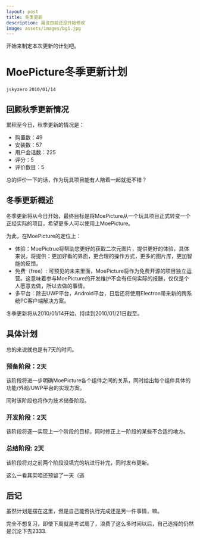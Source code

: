 ```yaml
---
layout: post
title: 冬季更新
description: 虽说目前还没开始修改
image: assets/images/bg1.jpg
---
```


开始来制定本次更新的计划吧。

# MoePicture冬季更新计划
`jskyzero` `2010/01/14`

## 回顾秋季更新情况

累积至今日，秋季更新的情况是：

+ 购置数：49
+ 安装数：57
+ 用户会话数：225
+ 评分：5
+ 评价数目：5

总的评价一下的话，作为玩具项目能有人陪着一起就挺不错？

## 冬季更新概述

冬季更新将从今日开始，最终目标是将MoePicture从一个玩具项目正式转变一个正经实际的项目，希望更多人可以使用上MoePicture。

为此，在MoePicture的定位上：
+ 体验：MoePictrue将帮助您更好的获取二次元图片，提供更好的体验，具体来说，将提供：更加好看的界面，更合理的操作方式，更多的图片库，更加智能的反馈。
+ 免费（free）: 可预见的未来里面，MoePicture将作为免费开源的项目独立运营。这意味着参与MoePicture的开发维护不会有任何实际的报酬，仅仅是个人愿意去做，所以去做的事情。
+ 多平台：除去UWP平台，Android平台，日后还将使用Electron带来新的跨系统PC客户端解决方案。

冬季更新将从2010/01/14开始，持续到2010/01/21日截至。

## 具体计划

总的来说就也是有7天的时间。

### 预备阶段：2天

该阶段将进一步明确MoePicture各个组件之间的关系，同时给出每个组件具体的功能/外观/UWP平台的实现方案。

同时该阶段也将作为技术储备阶段。

### 开发阶段：2天

该阶段将逐一实现上一个阶段的目标，同时修正上一阶段的某些不合适的地方。

### 总结阶段: 2天

该阶段将对之前两个阶段没填完的坑进行补完，同时发布更新。

这么一看其实咱还预留了一天（逃


## 后记

虽然计划是摆在这里，但是自己能否执行完成还是另一件事情，嘛。

完全不想复习，即使下周就是考试周了，浪费了这么多时间以后，自己选择的仍然是沉沦下去2333.